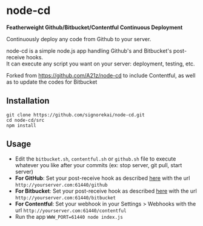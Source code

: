 node-cd
=======

**Featherweight Github/Bitbucket/Contentful Continuous Deployment**

Continuously deploy any code from Github to your server.  

node-cd is a simple node.js app handling Github's and Bitbucket's post-receive hooks.  
It can execute any script you want on your server: deployment, testing, etc. 

Forked from https://github.com/A21z/node-cd to include Contentful, as well as to update the codes for Bitbucket

## Installation

	git clone https://github.com/signorekai/node-cd.git
	cd node-cd/src
	npm install

## Usage

* Edit the `bitbucket.sh`, `contentful.sh` or `github.sh` file to execute whatever you like after your commits (ex: stop server, git pull, start server)
* **For GitHub**: Set your post-receive hook as described [here](https://help.github.com/articles/post-receive-hooks) with the url `http://yourserver.com:61440/github`
* **For Bitbucket**:  Set your post-receive hook as described [here](https://confluence.atlassian.com/display/BITBUCKET/POST+hook+management) with the url `http://yourserver.com:61440/bitbucket`
* **For Contentful**: Set your webhook in your Settings > Webhooks with the url `http://yourserver.com:61440/contentful`
* Run the app
	`WWW_PORT=61440 node index.js`
